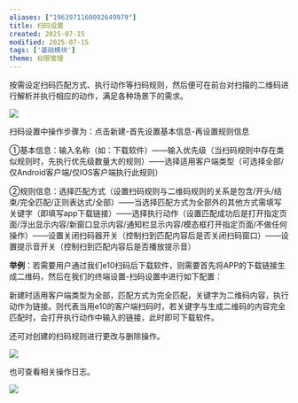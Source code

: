 ```yaml
---
aliases: ["1963971160092649979"]
title: 扫码设置
created: 2025-07-15
modified: 2025-07-15
tags: ['基础模块']
theme: 权限管理
---
```


按需设定扫码匹配方式、执行动作等扫码规则，然后便可在前台对扫描的二维码进行解析并执行相应的动作，满足各种场景下的需求。

![](3a543dcb2d72fa69b848fbea6e4ede7b.jpg)

扫码设置中操作步骤为：点击新建-首先设置基本信息-再设置规则信息

①基本信息：输入名称（如：下载软件）——输入优先级（当扫码规则中存在类似规则时，先执行优先级数量大的规则）——选择适用客户端类型（可选择全部/仅Android客户端/仅IOS客户端执行此规则）

②规则信息：选择匹配方式（设置扫码规则与二维码规则的关系是包含/开头/结束/完全匹配/正则表达式/全部）——当选择匹配方式为全部外的其他方式需填写关键字（即填写app下载链接）——选择执行动作（设置匹配成功后是打开指定页面/浮出显示内容/新窗口显示内容/通知栏显示内容/模态框打开指定页面/不做任何操作）——设置关闭扫码器开关（控制扫到匹配内容后是否关闭扫码窗口）——设置提示音开关（控制扫到匹配内容后是否播放提示音）

**举例**：若需要用户通过我们e10扫码后下载软件，则需要首先将APP的下载链接生成二维码，然后在我们的终端设置-扫码设置中进行如下配置：

新建时适用客户端类型为全部，匹配方式为完全匹配，关键字为二维码内容，执行动作为链接。则代表当用e10的客户端扫码时，若关键字与生成二维码的内容完全匹配时，会打开执行动作中输入的链接，此时即可下载软件。

还可对创建的扫码规则进行更改与删除操作。

![](54b7253db59e6e18eb854cc0f34f5e20.jpg)

也可查看相关操作日志。

![](cd8019f534874a555f599d972523e531.jpg)